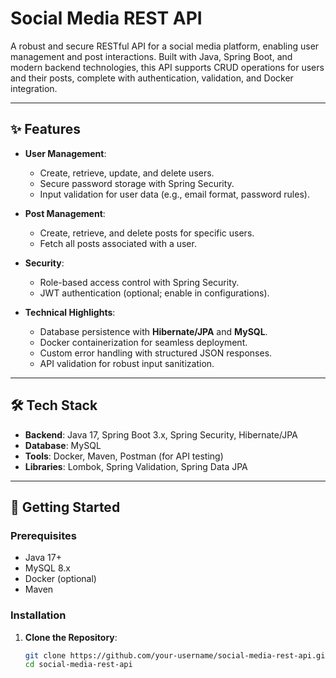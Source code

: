 # Social Media REST API

A robust and secure RESTful API for a social media platform, enabling user management and post interactions. Built with Java, Spring Boot, and modern backend technologies, this API supports CRUD operations for users and their posts, complete with authentication, validation, and Docker integration.

---

## ✨ Features

- **User Management**:
  - Create, retrieve, update, and delete users.
  - Secure password storage with Spring Security.
  - Input validation for user data (e.g., email format, password rules).

- **Post Management**:
  - Create, retrieve, and delete posts for specific users.
  - Fetch all posts associated with a user.

- **Security**:
  - Role-based access control with Spring Security.
  - JWT authentication (optional; enable in configurations).

- **Technical Highlights**:
  - Database persistence with **Hibernate/JPA** and **MySQL**.
  - Docker containerization for seamless deployment.
  - Custom error handling with structured JSON responses.
  - API validation for robust input sanitization.

---

## 🛠️ Tech Stack

- **Backend**: Java 17, Spring Boot 3.x, Spring Security, Hibernate/JPA
- **Database**: MySQL
- **Tools**: Docker, Maven, Postman (for API testing)
- **Libraries**: Lombok, Spring Validation, Spring Data JPA

---

## 🚀 Getting Started

### Prerequisites
- Java 17+
- MySQL 8.x
- Docker (optional)
- Maven

### Installation

1. **Clone the Repository**:
   ```bash
   git clone https://github.com/your-username/social-media-rest-api.git
   cd social-media-rest-api
